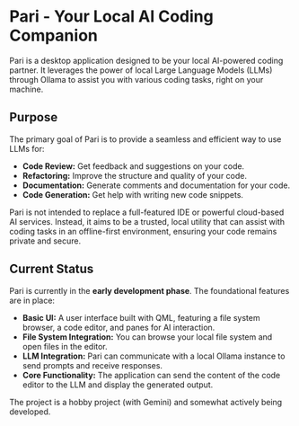 # Pari - Your Local AI Coding Companion

Pari is a desktop application designed to be your local AI-powered coding partner. It leverages the power of local Large Language Models (LLMs) through Ollama to assist you with various coding tasks, right on your machine.

## Purpose

The primary goal of Pari is to provide a seamless and efficient way to use LLMs for:

*   **Code Review:** Get feedback and suggestions on your code.
*   **Refactoring:** Improve the structure and quality of your code.
*   **Documentation:** Generate comments and documentation for your code.
*   **Code Generation:** Get help with writing new code snippets.

Pari is not intended to replace a full-featured IDE or powerful cloud-based AI services. Instead, it aims to be a trusted, local utility that can assist with coding tasks in an offline-first environment, ensuring your code remains private and secure.

## Current Status

Pari is currently in the **early development phase**. The foundational features are in place:

*   **Basic UI:** A user interface built with QML, featuring a file system browser, a code editor, and panes for AI interaction.
*   **File System Integration:** You can browse your local file system and open files in the editor.
*   **LLM Integration:** Pari can communicate with a local Ollama instance to send prompts and receive responses.
*   **Core Functionality:** The application can send the content of the code editor to the LLM and display the generated output.

The project is a hobby project (with Gemini) and somewhat actively being developed.
